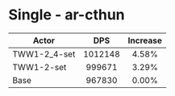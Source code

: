 # Single - ar-cthun
| Actor | DPS | Increase |
|---|:---:|:---:|
|TWW1-2_4-set|1012148|4.58%|
|TWW1-2-set|999671|3.29%|
|Base|967830|0.00%|
